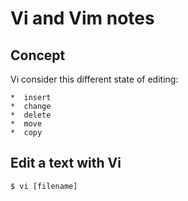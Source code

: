 Vi and Vim notes
================

Concept
-------

Vi consider this different state of editing: 

	*  insert
	*  change
	*  delete
	*  move
	*  copy

Edit a text with Vi
-------------------

`$ vi [filename]`


